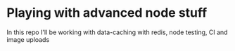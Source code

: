 # Playing with advanced node stuff

In this repo I'll be working with data-caching with redis, node testing, CI and image uploads
